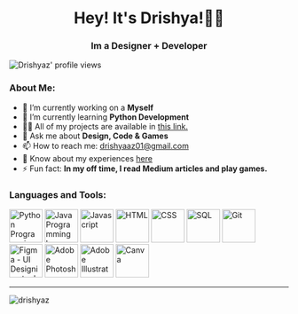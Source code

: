 
<h1 align="center">Hey! It's Drishya!🙋‍♀️</h1>

<h3 align="center">Im a Designer + Developer</h3> 
<!-- **Drishyaz/Drishyaz** is a ✨ _special_ ✨ repository because its `README.md` (this file) appears on your GitHub profile -->
<p align="left"> <img src="https://komarev.com/ghpvc/?username=drishyaz&label=Profile%20views&color=0e75b6&style=flat" alt="Drishyaz' profile views" /> </p>

### About Me:
- 🔭 I’m currently working on a **Myself**
- 🌱 I’m currently learning **Python Development**
- 👨‍💻 All of my projects are available in <a href="https://github.com/Drishyaz?tab=repositories" target="_blank">this link.</a>
- 💬 Ask me about **Design, Code & Games**
- 📫 How to reach me: <a href="mailto:drishyaaz01@gmail.com">drishyaaz01@gmail.com</a>
- 📄 Know about my experiences <a href="https://drive.google.com/drive/folders/1cmoeWapV4FEle5UEK5l3n1UwXvCoS7u4?usp=sharing">here</a>
- ⚡ Fun fact: **In my off time, I read Medium articles and play games.**

### Languages and Tools:
<p align="left">
<img src="https://github.com/Drishyaz/Drishyaz/assets/106886727/1a45609c-b282-489b-ab4a-f669df8765f0" alt="Python Programming language" width="60" height="60">
<img src="https://github.com/Drishyaz/Drishyaz/assets/106886727/d4f5c27a-26b8-4bef-98af-48d35cc259c8" alt="Java Programming language" width="60" height="60">
<img src="https://github.com/Drishyaz/Drishyaz/assets/106886727/b0ae01f6-166d-46eb-914f-70238facd05c" alt="Javascript" width="60" height="60"/>
<img src="https://github.com/Drishyaz/Drishyaz/assets/106886727/cb553ecc-960c-413d-907a-98e90a395f93" alt="HTML" width="60" height="60">
<img src="https://github.com/Drishyaz/Drishyaz/assets/106886727/e703a655-04e1-4fdb-b1c1-46e96f71d7b0" alt="CSS" width="60" height="60">
<img src="https://github.com/Drishyaz/Drishyaz/assets/106886727/95e77655-c014-422e-91e7-ebe055965956" alt="SQL" width="60" height="60">
<img src="https://skillicons.dev/icons?i=git" alt="Git" width="60" height="60"/>
<img src="https://github.com/Drishyaz/Drishyaz/assets/106886727/7cc2cad2-3c00-4e1d-86d3-e821c983f8f1" alt="Figma - UI Designing tool" width="60" height="60">
<img src="https://github.com/Drishyaz/Drishyaz/assets/106886727/d41dfc58-7fb2-4436-92dd-7f8030159726" alt="Adobe Photoshop" width="60" height="60">
<img src="https://github.com/Drishyaz/Drishyaz/assets/106886727/a42ffa99-2a8d-4ab9-94c7-daf23745fe8a" alt="Adobe Illustrator" width="60" height="60">
<img src="https://cdn.simpleicons.org/canva/00C4CC" alt="Canva" width="60" height="60">
</p>

<hr>
<p><img align="center" src="https://github-readme-streak-stats.herokuapp.com/?user=drishyaz&" alt="drishyaz" /></p>

